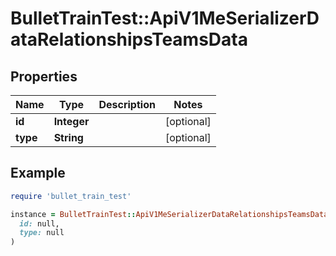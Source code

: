 # BulletTrainTest::ApiV1MeSerializerDataRelationshipsTeamsData

## Properties

| Name | Type | Description | Notes |
| ---- | ---- | ----------- | ----- |
| **id** | **Integer** |  | [optional] |
| **type** | **String** |  | [optional] |

## Example

```ruby
require 'bullet_train_test'

instance = BulletTrainTest::ApiV1MeSerializerDataRelationshipsTeamsData.new(
  id: null,
  type: null
)
```

